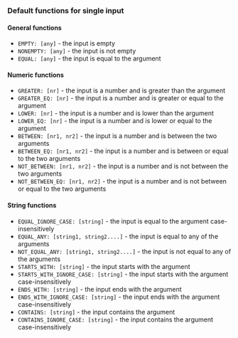 ### Default functions for single input

#### General functions

* `EMPTY: [any]` - the input is empty
* `NONEMPTY: [any]` - the input is not empty
* `EQUAL: [any]` - the input is equal to the argument

#### Numeric functions

* `GREATER: [nr]` - the input is a number and is greater than the argument
* `GREATER_EQ: [nr]` - the input is a number and is greater or equal to the argument
* `LOWER: [nr]` - the input is a number and is lower than the argument
* `LOWER_EQ: [nr]` - the input is a number and is lower or equal to the argument
* `BETWEEN: [nr1, nr2]` - the input is a number and is between the two arguments
* `BETWEEN_EQ: [nr1, nr2]` - the input is a number and is between or equal to the two arguments
* `NOT_BETWEEN: [nr1, nr2]` - the input is a number and is not between the two arguments
* `NOT_BETWEEN_EQ: [nr1, nr2]` - the input is a number and is not between or equal to the two arguments

#### String functions

* `EQUAL_IGNORE_CASE: [string]` - the input is equal to the argument case-insensitively
* `EQUAL_ANY: [string1, string2....]` - the input is equal to any of the arguments
* `NOT_EQUAL_ANY: [string1, string2....]` - the input is not equal to any of the arguments
* `STARTS_WITH: [string]` - the input starts with the argument
* `STARTS_WITH_IGNORE_CASE: [string]` - the input starts with the argument case-insensitively
* `ENDS_WITH: [string]` - the input ends with the argument
* `ENDS_WITH_IGNORE_CASE: [string]` - the input ends with the argument case-insensitively
* `CONTAINS: [string]` - the input contains the argument
* `CONTAINS_IGNORE_CASE: [string]` - the input contains the argument case-insensitively